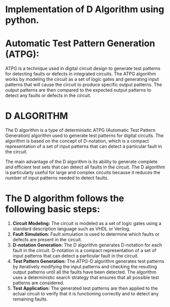 # Implementation of D Algorithm using python. 
# Automatic Test Pattern Generation (ATPG):
ATPG is a technique used in digital circuit design to generate test patterns for detecting faults or defects in integrated circuits. The ATPG algorithm works by modeling the circuit as a set of logic gates and generating input patterns that will cause the circuit to produce specific output patterns. The output patterns are then compared to the expected output patterns to detect any faults or defects in the circuit.
# D ALGORITHM 
The D algorithm is a type of deterministic ATPG (Automatic Test Pattern Generation) algorithm used to generate test patterns for digital circuits. The algorithm is based on the concept of D-notation, which is a compact representation of a set of input patterns that can detect a particular fault in the circuit.

The main advantage of the D algorithm is its ability to generate complete and efficient test sets that can detect all faults in the circuit. The D algorithm is particularly useful for large and complex circuits because it reduces the number of input patterns needed to detect faults.
# The D algorithm follows the following basic steps:
1. **Circuit Modeling:** The circuit is modeled as a set of logic gates using a standard description language such as VHDL or Verilog.
2. **Fault Simulation:** Fault simulation is used to determine which faults or defects are present in the circuit.
3. **D-notation Generation:** The D algorithm generates D-notation for each fault in the circuit. D-notation is a compact representation of a set of input patterns that can detect a particular fault in the circuit.
4. **Test Pattern Generation:** The ATPG-D algorithm generates test patterns by iteratively modifying the input patterns and checking the resulting output patterns until all the faults have been detected. The algorithm uses a deterministic search strategy that ensures that all possible test patterns are considered.
5. **Test Application:** The generated test patterns are then applied to the actual circuit to verify that it is functioning correctly and to detect any remaining faults.


